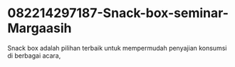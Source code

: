 # 082214297187-Snack-box-seminar-Margaasih
Snack box adalah pilihan terbaik untuk mempermudah penyajian konsumsi di berbagai acara, 
